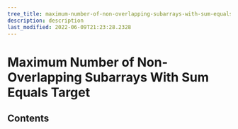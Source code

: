 ```yaml
---
tree_title: maximum-number-of-non-overlapping-subarrays-with-sum-equals-target
description: description
last_modified: 2022-06-09T21:23:28.2328
---
```


# Maximum Number of Non-Overlapping Subarrays With Sum Equals Target

## Contents
